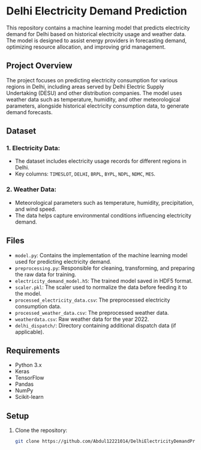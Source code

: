 # Delhi Electricity Demand Prediction

This repository contains a machine learning model that predicts electricity demand for Delhi based on historical electricity usage and weather data. The model is designed to assist energy providers in forecasting demand, optimizing resource allocation, and improving grid management.

## Project Overview

The project focuses on predicting electricity consumption for various regions in Delhi, including areas served by Delhi Electric Supply Undertaking (DESU) and other distribution companies. The model uses weather data such as temperature, humidity, and other meteorological parameters, alongside historical electricity consumption data, to generate demand forecasts.

## Dataset

### 1. **Electricity Data:**
   - The dataset includes electricity usage records for different regions in Delhi.
   - Key columns: `TIMESLOT`, `DELHI`, `BRPL`, `BYPL`, `NDPL`, `NDMC`, `MES`.

### 2. **Weather Data:**
   - Meteorological parameters such as temperature, humidity, precipitation, and wind speed.
   - The data helps capture environmental conditions influencing electricity demand.

## Files

- `model.py`: Contains the implementation of the machine learning model used for predicting electricity demand.
- `preprocessing.py`: Responsible for cleaning, transforming, and preparing the raw data for training.
- `electricity_demand_model.h5`: The trained model saved in HDF5 format.
- `scaler.pkl`: The scaler used to normalize the data before feeding it to the model.
- `processed_electricity_data.csv`: The preprocessed electricity consumption data.
- `processed_weather_data.csv`: The preprocessed weather data.
- `weatherdata.csv`: Raw weather data for the year 2022.
- `delhi_dispatch/`: Directory containing additional dispatch data (if applicable).

## Requirements

- Python 3.x
- Keras
- TensorFlow
- Pandas
- NumPy
- Scikit-learn

## Setup

1. Clone the repository:
   ```bash
   git clone https://github.com/Abdul12221014/DelhiElectricityDemandPrediction.git
